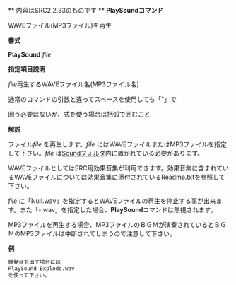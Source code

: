 ** 内容はSRC2.2.33のものです **
**PlaySoundコマンド**

WAVEファイル(MP3ファイル)を再生

**書式**

**PlaySound** *file*

**指定項目説明**

*file*再生するWAVEファイル名(MP3ファイル名)

通常のコマンドの引数と違ってスペースを使用しても「"」で

囲う必要はないが、式を使う場合は括弧で囲むこと

**解説**

ファイル*file* を再生します。*file* にはWAVEファイルまたはMP3ファイルを指定して下さい。*file* は[Soundフォルダ](Soundフォルダ.md)内に置かれている必要があります。

WAVEファイルとしてはSRC用効果音集が利用できます。効果音集に含まれているWAVEファイルについては効果音集に添付されているReadme.txtを参照して下さい。

*file* に「Null.wav」を指定するとWAVEファイルの再生を停止する事が出来ます。また「-.wav」を指定した場合、**PlaySound**コマンドは無視されます。

MP3ファイルを再生する場合、MP3ファイルのＢＧＭが演奏されているとＢＧＭのMP3ファイルは中断されてしまうので注意して下さい。

**例**
```sh
爆発音を出す場合には
PlaySound Explode.wav
を使って下さい。
```

